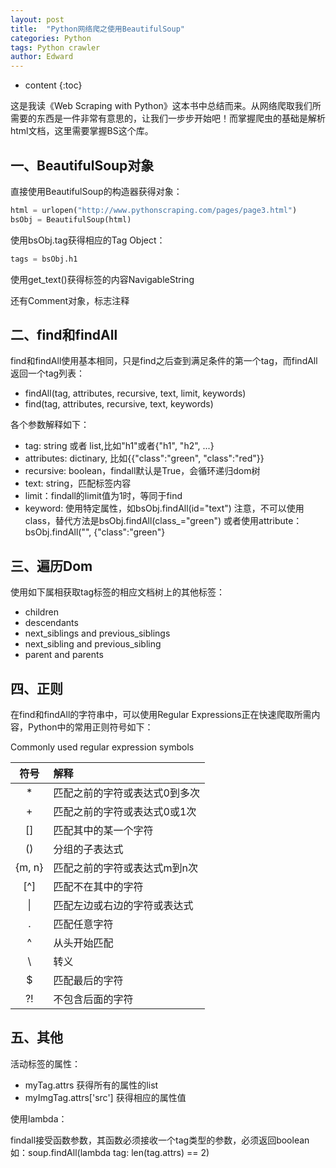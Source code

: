 ```yaml
---
layout: post
title:  "Python网络爬之使用BeautifulSoup"
categories: Python
tags: Python crawler
author: Edward
---
```


* content
{:toc}

这是我读《Web Scraping with Python》这本书中总结而来。从网络爬取我们所需要的东西是一件非常有意思的，让我们一步步开始吧！而掌握爬虫的基础是解析html文档，这里需要掌握BS这个库。





## 一、BeautifulSoup对象

直接使用BeautifulSoup的构造器获得对象：

```python
html = urlopen("http://www.pythonscraping.com/pages/page3.html")
bsObj = BeautifulSoup(html)
```

使用bsObj.tag获得相应的Tag Object：

```python
tags = bsObj.h1
```

使用get_text()获得标签的内容NavigableString

还有Comment对象，标志注释

## 二、find和findAll

find和findAll使用基本相同，只是find之后查到满足条件的第一个tag，而findAll返回一个tag列表：

- findAll(tag, attributes, recursive, text, limit, keywords)
- find(tag, attributes, recursive, text, keywords)

各个参数解释如下：

- tag: string 或者 list,比如"h1"或者{"h1", "h2", ...}
- attributes: dictinary, 比如{{"class":"green", "class":"red"}}
- recursive: boolean，findall默认是True，会循环递归dom树
- text: string，匹配标签内容
- limit：findall的limit值为1时，等同于find
- keyword: 使用特定属性，如bsObj.findAll(id="text")
    注意，不可以使用class，替代方法是bsObj.findAll(class_="green")
    或者使用attribute：bsObj.findAll("", {"class":"green"}

## 三、遍历Dom

使用如下属相获取tag标签的相应文档树上的其他标签：

- children
- descendants
- next_siblings and previous_siblings
- next_sibling and previous_sibling
- parent and parents

## 四、正则

在find和findAll的字符串中，可以使用Regular Expressions正在快速爬取所需内容，Python中的常用正则符号如下：

Commonly used regular expression symbols

|符号 | 解释|
|:--: | :--|
\* | 匹配之前的字符或表达式0到多次
\+ | 匹配之前的字符或表达式0或1次
[] | 匹配其中的某一个字符
() | 分组的子表达式
{m, n} | 匹配之前的字符或表达式m到n次
[^] | 匹配不在其中的字符
&#124; | 匹配左边或右边的字符或表达式
. | 匹配任意字符
^ | 从头开始匹配
\ | 转义
$ | 匹配最后的字符
?! | 不包含后面的字符


## 五、其他

活动标签的属性：

- myTag.attrs 获得所有的属性的list
- myImgTag.attrs['src'] 获得相应的属性值

使用lambda：

findall接受函数参数，其函数必须接收一个tag类型的参数，必须返回boolean
如：soup.findAll(lambda tag: len(tag.attrs) == 2)